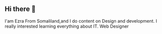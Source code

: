 ## Hi there 👋
I'am Ezra From Somaliland,and I do content on Design and development. 
I really interested learning everything about IT.
Web Designer
